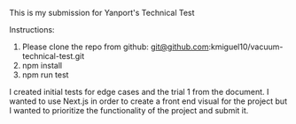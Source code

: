 This is my submission for Yanport's Technical Test

Instructions:

1. Please clone the repo from github: git@github.com:kmiguel10/vacuum-technical-test.git
2. npm install
3. npm run test

I created initial tests for edge cases and the trial 1 from the document. I wanted to use Next.js in order to create a front end visual for the project but I wanted to prioritize the functionality of the project and submit it.




